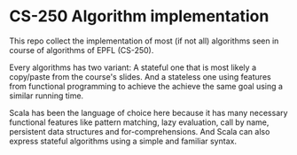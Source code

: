 CS-250 Algorithm implementation
===============================

This repo collect the implementation of most (if not all) algorithms seen in course of
algorithms of EPFL (CS-250).

Every algorithms has two variant: A stateful one that is most likely a copy/paste from the course's slides. And a stateless one using features from functional programming to achieve the achieve the same goal using a similar running time.

Scala has been the language of choice here because it has many necessary functional features
like pattern matching, lazy evaluation, call by name, persistent data structures and for-comprehensions.
And Scala can also express stateful algorithms using a simple and familiar syntax.
